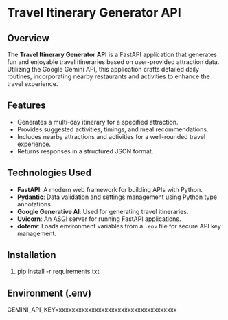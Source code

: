 # Travel Itinerary Generator API

## Overview

The **Travel Itinerary Generator API** is a FastAPI application that generates fun and enjoyable travel itineraries based on user-provided attraction data. Utilizing the Google Gemini API, this application crafts detailed daily routines, incorporating nearby restaurants and activities to enhance the travel experience.

## Features

- Generates a multi-day itinerary for a specified attraction.
- Provides suggested activities, timings, and meal recommendations.
- Includes nearby attractions and activities for a well-rounded travel experience.
- Returns responses in a structured JSON format.

## Technologies Used

- **FastAPI**: A modern web framework for building APIs with Python.
- **Pydantic**: Data validation and settings management using Python type annotations.
- **Google Generative AI**: Used for generating travel itineraries.
- **Uvicorn**: An ASGI server for running FastAPI applications.
- **dotenv**: Loads environment variables from a `.env` file for secure API key management.

## Installation

1. pip install -r requirements.txt


## Environment (.env)
GEMINI_API_KEY=xxxxxxxxxxxxxxxxxxxxxxxxxxxxxxxxxxxx